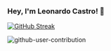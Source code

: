 ### Hey, I'm Leonardo Castro! 👋
    
[![GitHub Streak](https://streak-stats.demolab.com?user=Leleocastro&theme=github-dark-blue&hide_border=true)](https://git.io/streak-stats)

![github-user-contribution](https://github.com/user-attachments/assets/a3f43896-a000-4820-9897-b70feddefbd3)
